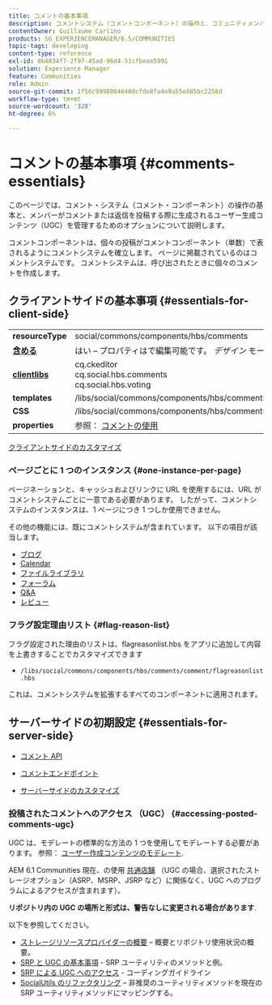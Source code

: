 ```yaml
---
title: コメントの基本事項
description: コメントシステム（コメントコンポーネント）の操作と、コミュニティメンバーの投稿でのユーザー生成コンテンツ（UGC）の管理について説明します。
contentOwner: Guillaume Carlino
products: SG_EXPERIENCEMANAGER/6.5/COMMUNITIES
topic-tags: developing
content-type: reference
exl-id: 8b4034f7-2f97-45ad-96d4-51cfbeae5991
solution: Experience Manager
feature: Communities
role: Admin
source-git-commit: 1f56c99980846400cfde8fa4e9a55e885bc2258d
workflow-type: tm+mt
source-wordcount: '328'
ht-degree: 6%

---
```


# コメントの基本事項 {#comments-essentials}

このページでは、コメント・システム（コメント・コンポーネント）の操作の基本と、メンバーがコメントまたは返信を投稿する際に生成されるユーザー生成コンテンツ（UGC）を管理するためのオプションについて説明します。

コメントコンポーネントは、個々の投稿がコメントコンポーネント（単数）で表されるようにコメントシステムを確立します。 ページに掲載されているのはコメントシステムです。 コメントシステムは、呼び出されたときに個々のコメントを作成します。

## クライアントサイドの基本事項 {#essentials-for-client-side}

<table>
 <tbody>
  <tr>
   <td> <strong>resourceType</strong></td>
   <td> social/commons/components/hbs/comments</td>
  </tr>
  <tr>
   <td> <a href="scf.md#add-or-include-a-communities-component"><strong>含める</strong></a></td>
   <td>はい – プロパティはで編集可能です。 <i>デザイン </i>モード</td>
  </tr>
  <tr>
   <td> <a href="client-customize.md#clientlibs-for-scf"><strong>clientlibs</strong></a></td>
   <td>cq.ckeditor<br /> cq.social.hbs.comments<br /> cq.social.hbs.voting</td>
  </tr>
  <tr>
   <td> <strong>templates</strong></td>
   <td> /libs/social/commons/components/hbs/comments/comments.hbs<br /> </td>
  </tr>
  <tr>
   <td> <strong>CSS</strong></td>
   <td> /libs/social/commons/components/hbs/comments/clientlibs/commentsystem.css</td>
  </tr>
  <tr>
   <td><strong> properties</strong></td>
   <td> 参照： <a href="comments.md">コメントの使用</a></td>
  </tr>
 </tbody>
</table>

[クライアントサイドのカスタマイズ](client-customize.md)

### ページごとに 1 つのインスタンス {#one-instance-per-page}

ページネーションと、キャッシュおよびリンクに URL を使用するには、URL がコメントシステムごとに一意である必要があります。 したがって、コメントシステムのインスタンスは、1 ページにつき 1 つしか使用できません。

その他の機能には、既にコメントシステムが含まれています。 以下の項目が該当します。

* [ブログ](blog-developer-basics.md)
* [Calendar](calendar-basics-for-developers.md)
* [ファイルライブラリ](essentials-file-library.md)
* [フォーラム](essentials-forum.md)
* [Q&amp;A](qna-essentials.md)
* [レビュー](reviews-basics.md)

### フラグ設定理由リスト {#flag-reason-list}

フラグ設定された理由のリストは、flagreasonlist.hbs をアプリに追加して内容を上書きすることでカスタマイズできます

* `/libs/social/commons/components/hbs/comments/comment/flagreasonlist.hbs`

これは、コメントシステムを拡張するすべてのコンポーネントに適用されます。

## サーバーサイドの初期設定 {#essentials-for-server-side}

* [コメント API](https://developer.adobe.com/experience-manager/reference-materials/6-5/javadoc/com/adobe/cq/social/commons/comments/api/package-summary.html)

* [コメントエンドポイント](https://developer.adobe.com/experience-manager/reference-materials/6-5/javadoc/com/adobe/cq/social/commons/comments/endpoints/package-summary.html)

* [サーバーサイドのカスタマイズ](server-customize.md)

### 投稿されたコメントへのアクセス （UGC） {#accessing-posted-comments-ugc}

UGC は、モデレートの標準的な方法の 1 つを使用してモデレートする必要があります。
参照： [ユーザー作成コンテンツのモデレート](moderate-ugc.md).

AEM 6.1 Communities 現在、の使用 [共通店舗](working-with-srp.md) （UGC の場合、選択されたストレージオプション（ASRP、MSRP、JSRP など）に関係なく、UGC へのプログラムによるアクセスが含まれます）。

**リポジトリ内の UGC の場所と形式は、警告なしに変更される場合があります**.

以下を参照してください。

* [ストレージリソースプロバイダーの概要](srp.md)  – 概要とリポジトリ使用状況の概要。
* [SRP と UGC の基本事項](srp-and-ugc.md) - SRP ユーティリティのメソッドと例。
* [SRP による UGC へのアクセス](accessing-ugc-with-srp.md) - コーディングガイドライン
* [SocialUtils のリファクタリング](socialutils.md)  – 非推奨のユーティリティメソッドを現在の SRP ユーティリティメソッドにマッピングする。
